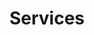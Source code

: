 ---
layout: articles
title: Services
permalink: /services/grid.html
key: page-services
articles:
  data_source: site.services
  type: grid
---